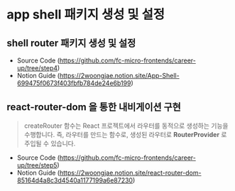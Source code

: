 # app shell 패키지 생성 및 설정

## shell router 패키지 생성 및 설정

- Source Code (<https://github.com/fc-micro-frontends/career-up/tree/step4>)
- Notion Guide (<https://2woongjae.notion.site/App-Shell-699475f0673f403fbfb784de24e6b199>)

## react-router-dom 을 통한 내비게이션 구현

> createRouter 함수는 React 프로젝트에서 라우터를 동적으로 생성하는 기능을 수행합니다.
> 즉, 라우터를 만드는 함수로, 생성된 라우터로 **RouterProvider** 로 주입될 수 있습니다.

- Source Code (<https://github.com/fc-micro-frontends/career-up/tree/step5>)
- Notion Guide (<https://2woongjae.notion.site/react-router-dom-85164d4a8c3d4540a1177199a6e87230>)
